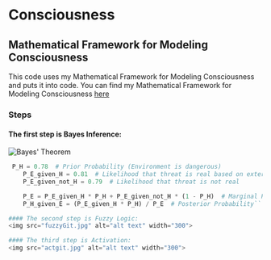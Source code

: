 # Consciousness
## Mathematical Framework for Modeling Consciousness

This code uses my Mathematical Framework for Modeling Consciousness and puts it into code. 
You can find my Mathematical Framework for Modeling Consciousness [here](https://heartfelt-fairy-92af03.netlify.app/research)

### Steps

#### The first step is Bayes Inference:
![Bayes' Theorem](https://latex.codecogs.com/png.latex?P(H|E)%20=%20\frac{P(E|H)%20\cdot%20P(H)}{P(E)})

```python
 P_H = 0.78  # Prior Probability (Environment is dangerous)
    P_E_given_H = 0.81  # Likelihood that threat is real based on external stimuli
    P_E_given_not_H = 0.79  # Likelihood that threat is not real

    P_E = P_E_given_H * P_H + P_E_given_not_H * (1 - P_H)  # Marginal Probability
    P_H_given_E = (P_E_given_H * P_H) / P_E  # Posterior Probability```

#### The second step is Fuzzy Logic:
<img src="fuzzyGit.jpg" alt="alt text" width="300">

#### The third step is Activation: 
<img src="actgit.jpg" alt="alt text" width="300">

